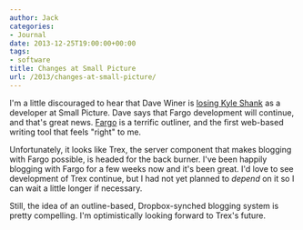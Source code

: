 ```yaml
---
author: Jack
categories:
- Journal
date: 2013-12-25T19:00:00+00:00
tags:
- software
title: Changes at Small Picture
url: /2013/changes-at-small-picture/
---
```


I'm a little discouraged to hear that Dave Winer is [losing Kyle Shank][1] as a developer at Small Picture. Dave says that Fargo development will continue, and that's great news. [Fargo][2] is a terrific outliner, and the first web-based writing tool that feels "right" to me.

Unfortunately, it looks like Trex, the server component that makes blogging with Fargo possible, is headed for the back burner. I've been happily blogging with Fargo for a few weeks now and it's been great. I'd love to see development of Trex continue, but I had not yet planned to _depend_ on it so I can wait a little longer if necessary.

Still, the idea of an outline-based, Dropbox-synched blogging system is pretty compelling. I'm optimistically looking forward to Trex's future.

 [1]: http://dave.smallpict.com/2013/07/25/changesAtSmallPicture
 [2]: http://fargo.io